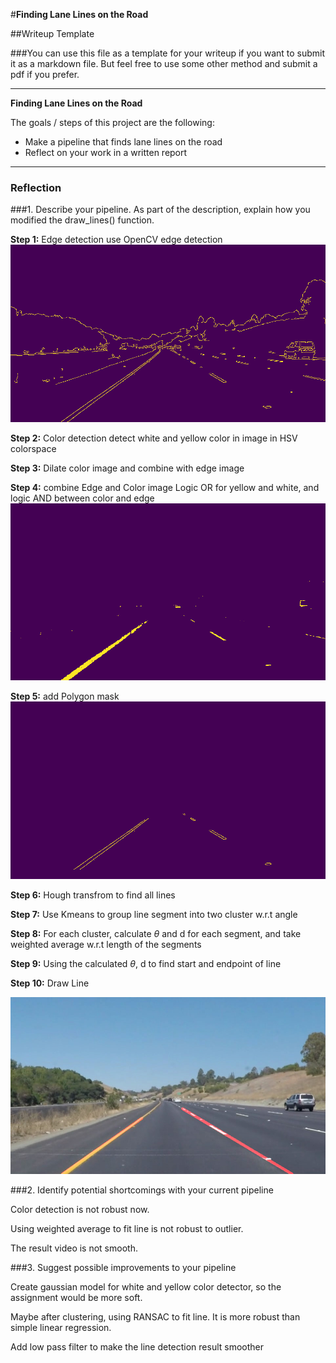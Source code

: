 #**Finding Lane Lines on the Road** 

##Writeup Template

###You can use this file as a template for your writeup if you want to submit it as a markdown file. But feel free to use some other method and submit a pdf if you prefer.

---

**Finding Lane Lines on the Road**

The goals / steps of this project are the following:
* Make a pipeline that finds lane lines on the road
* Reflect on your work in a written report


[//]: # (Image References)

[image1]: ./test_images/edge.jpg "edge"
[image2]: ./test_images/combined_color.jpg "combined_color"
[image3]: ./test_images/mask.jpg "mask"
[image4]: ./test_images/result.jpg "result"

---

### Reflection

###1. Describe your pipeline. As part of the description, explain how you modified the draw_lines() function.

**Step 1:** Edge detection 
use OpenCV edge detection	
![alt text][image1]

**Step 2:** Color detection 
detect white and yellow color in image in HSV colorspace 

**Step 3:** Dilate color image and combine with edge image

**Step 4:** combine Edge and Color image 
Logic OR for yellow and white, and logic AND between color and edge 
![alt text][image2]


**Step 5:** add Polygon mask 
![alt text][image3]

**Step 6:** Hough transfrom to find all lines

**Step 7:** Use Kmeans to group line segment into two cluster w.r.t angle

**Step 8:** For each cluster, calculate $\theta$ and d for each segment, and take weighted average w.r.t length of the segments

**Step 9:** Using the calculated $\theta$, d to find start and endpoint of line

**Step 10:** Draw Line

![alt text][image4]


###2. Identify potential shortcomings with your current pipeline


Color detection is not robust now.

Using weighted average to fit line is not robust to outlier. 

The result video is not smooth.

###3. Suggest possible improvements to your pipeline

Create gaussian model for white and yellow color detector, so the assignment would be more soft. 

Maybe after clustering, using RANSAC to fit line. It is more robust than simple linear regression.

Add low pass filter to make the line detection result smoother
